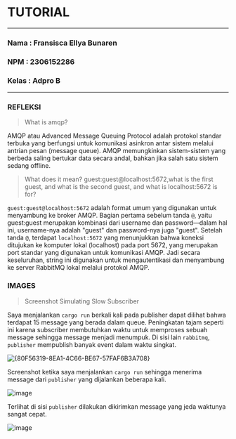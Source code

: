 # TUTORIAL
---
### Nama  : Fransisca Ellya Bunaren
### NPM   : 2306152286
### Kelas : Adpro B
---
### REFLEKSI
> What is amqp?

AMQP atau Advanced Message Queuing Protocol adalah protokol standar terbuka yang berfungsi untuk komunikasi asinkron antar sistem melalui antrian pesan (message queue). AMQP memungkinkan sistem-sistem yang berbeda saling bertukar data secara andal, bahkan jika salah satu sistem sedang offline.

> What does it mean? guest:guest@localhost:5672,what is the first guest, and what is the second guest, and what is localhost:5672 is for?

`guest:guest@localhost:5672` adalah format umum yang digunakan untuk menyambung ke broker AMQP. Bagian pertama sebelum tanda `@`, yaitu guest:guest merupakan kombinasi dari username dan password—dalam hal ini, username-nya adalah "guest" dan password-nya juga "guest". Setelah tanda `@`, terdapat `localhost:5672` yang menunjukkan bahwa koneksi ditujukan ke komputer lokal (localhost) pada port 5672, yang merupakan port standar yang digunakan untuk komunikasi AMQP. Jadi secara keseluruhan, string ini digunakan untuk mengautentikasi dan menyambung ke server RabbitMQ lokal melalui protokol AMQP.

### IMAGES

> Screenshot Simulating Slow Subscriber

Saya menjalankan `cargo run` berkali kali pada publisher dapat dilihat bahwa terdapat 15 message yang berada dalam queue. Peningkatan tajam seperti ini karena subscriber membutuhkan waktu untuk memproses sebuah message sehingga message menjadi menumpuk. Di sisi lain `rabbitmq`, `publisher` mempublish banyak event dalam waktu singkat.

![{80F56319-8EA1-4C66-BE67-57FAF6B3A708}](https://github.com/user-attachments/assets/c433cd9c-c23e-44b2-8ceb-b26c2c10b318)

Screenshot ketika saya menjalankan `cargo run` sehingga menerima message dari `publisher` yang dijalankan beberapa kali.

![image](https://github.com/user-attachments/assets/866f94df-d799-4486-962e-c4f7d9a4bf19)

Terlihat di sisi `publisher` dilakukan dikirimkan message yang jeda waktunya sangat cepat.

![image](https://github.com/user-attachments/assets/9b46bf81-32bd-4644-aefd-0500a8808978)
